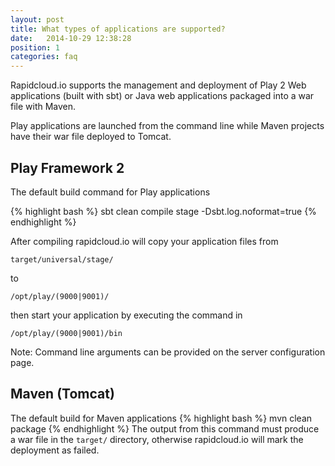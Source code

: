 ```yaml
---
layout: post
title: What types of applications are supported?
date:   2014-10-29 12:38:28
position: 1
categories: faq
---
```

Rapidcloud.io supports the management and deployment of Play 2 Web applications (built with sbt) or Java web applications packaged into a war file with Maven. 

Play applications are launched from the command line while Maven projects have their war file deployed to Tomcat.


## Play Framework 2

The default build command for Play applications

{% highlight bash %}
sbt clean compile stage -Dsbt.log.noformat=true
{% endhighlight %}

After compiling rapidcloud.io will copy your application files from

<code>target/universal/stage/</code> 

to 

<code>/opt/play/(9000|9001)/</code> 

then start your application by executing the command in 

<code>/opt/play/(9000|9001)/bin</code>

Note: Command line arguments can be provided on the server configuration page.


## Maven (Tomcat)

The default build for Maven applications
{% highlight bash %}
mvn clean package
{% endhighlight %}
The output from this command must produce a war file in the <code>target/</code> directory, otherwise rapidcloud.io will mark the deployment as failed.
